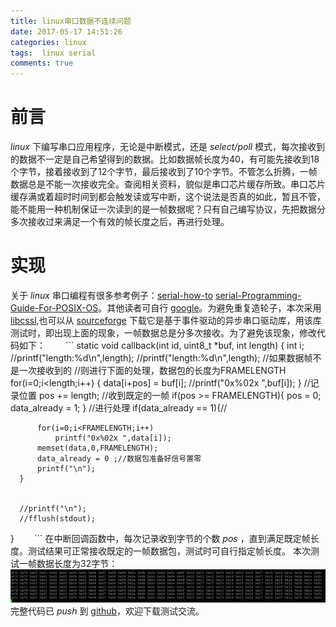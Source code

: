 ```yaml
---
title: linux串口数据不连续问题
date: 2017-05-17 14:51:26
categories: linux
tags:  linux serial
comments: true
---
```

# 前言
*linux* 下编写串口应用程序，无论是中断模式，还是 *select/poll* 模式，每次接收到的数据不一定是自己希望得到的数据。比如数据帧长度为40，有可能先接收到18个字节，接着接收到了12个字节，最后接收到了10个字节。不管怎么折腾，一帧数据总是不能一次接收完全。查阅相关资料，貌似是串口芯片缓存所致。串口芯片缓存满或着超时时间到都会触发读或写中断，这个说法是否真的如此，暂且不管，能不能用一种机制保证一次读到的是一帧数据呢？只有自己编写协议，先把数据分多次接收过来满足一个有效的帧长度之后，再进行处理。
<!--more-->
# 实现
关于 *linux* 串口编程有很多参考例子：[serial-how-to](http://www.faqs.org/docs/Linux-HOWTO/Serial-Programming-HOWTO.html) [serial-Programming-Guide-For-POSIX-OS](http://digilander.libero.it/robang/rubrica/serial.htm)。其他读者可自行 [google](www.google.com)。为避免重复造轮子，本次采用 [libcssl](https://github.com/mwheels/libcssl),也可以从 [sourceforge](https://sourceforge.net/projects/cssl/) 下载它是基于事件驱动的异步串口驱动库，用该库测试时，即出现上面的现象，一帧数据总是分多次接收。为了避免该现象，修改代码如下：
　　```
 static void callback(int id,
               uint8_t *buf,
               int length)
  {
      int i;
      //printf("length:%d\n",length);
      //printf("length:%d\n",length);
      //如果数据帧不是一次接收到的
      //则进行下面的处理，数据包的长度为FRAMELENGTH
      for(i=0;i<length;i++) {
          data[i+pos] = buf[i];
          //printf("0x%02x ",buf[i]);
      }
      //记录位置
      pos += length;
      //收到既定的一帧
      if(pos >= FRAMELENGTH){
          pos = 0;
          data_already = 1;
      }
      //进行处理
      if(data_already == 1){//
 
          for(i=0;i<FRAMELENGTH;i++)
              printf("0x%02x ",data[i]);
          memset(data,0,FRAMELENGTH);
          data_already = 0 ;//数据包准备好信号置零
          printf("\n");
      }
 
 
      //printf("\n");
      //fflush(stdout);
  }
　　```
在中断回调函数中，每次记录收到字节的个数 *pos* ，直到满足既定帧长度。测试结果可正常接收既定的一帧数据包，测试时可自行指定帧长度。
本次测试一帧数据长度为32字节：
![](linux-serial/libcssl.jpg)
完整代码已 *push* 到 [github](https://github.com/StevenShiChina/libcssl-cpp)，欢迎下载测试交流。
